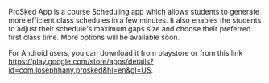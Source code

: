 ProSked App is a course Scheduling app which allows students to generate more efficient class schedules in a few minutes. It also enables the students to adjust their schedule's maximum gaps size and choose their preferred first class time. More options will be available soon.

For Android users, you can download it from playstore or from this link https://play.google.com/store/apps/details?id=com.josephhany.prosked&hl=en&gl=US.

